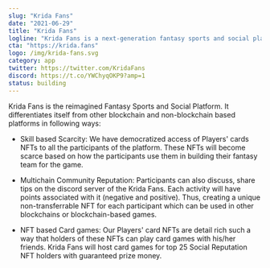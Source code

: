 ```yaml
---
slug: "Krida Fans"
date: "2021-06-29"
title: "Krida Fans"
logline: "Krida Fans is a next-generation fantasy sports and social platform built on the Solana blockchain."
cta: "https://krida.fans"
logo: /img/krida-fans.svg
category: app
twitter: https://twitter.com/KridaFans
discord: https://t.co/YWChyqOKP9?amp=1
status: building
---
```


Krida Fans is the reimagined Fantasy Sports and Social Platform. It differentiates itself from other blockchain and non-blockchain based platforms in following ways:

- Skill based Scarcity: We have democratized access of Players' cards NFTs to all the participants of the platform. These NFTs will become scarce based on how the participants use them in building their fantasy team for the game.

- Multichain Community Reputation: Participants can also discuss, share tips on the discord server of the Krida Fans. Each activity will have points associated with it (negative and positive). Thus, creating a unique non-transferrable NFT for each participant which can be used in other blockchains or blockchain-based games.

- NFT based Card games: Our Players' card NFTs are detail rich such a way that holders of these NFTs can play card games with his/her friends. Krida Fans will host card games for top 25 Social Reputation NFT holders with guaranteed prize money.
